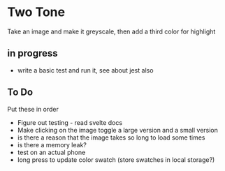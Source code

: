 # Two Tone

Take an image and make it greyscale, then add a third color for highlight

## in progress
- write a basic test and run it, see about jest also

## To Do

Put these in order

- Figure out testing - read svelte docs
- Make clicking on the image toggle a large version and a small version
- is there a reason that the image takes so long to load some times
- is there a memory leak?
- test on an actual phone
- long press to update color swatch (store swatches in local storage?)
